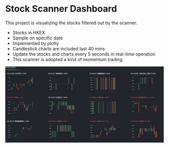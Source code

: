 # Stock Scanner Dashboard
  This project is visualizing the stocks filtered out by the scanner.
  - Stocks in HKEX
  - Sample on specific date
  - Implemented by plotly
  - Candlestick charts are included last 40 mins
  - Update the stocks and charts every 5 seconds in real-time operation
  - This scanner is adopted a kind of momentum trading

![Scanner](https://raw.githubusercontent.com/chrisyeungwc/Stock-Scanner/main/Stock%20Scanner.jpeg)
